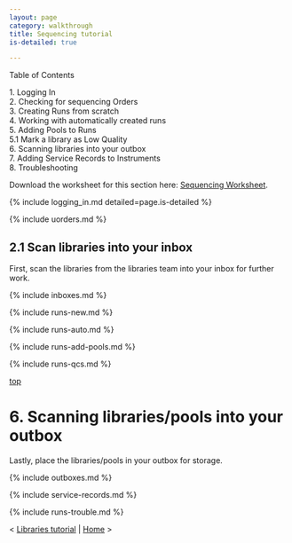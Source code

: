 ```yaml
---
layout: page
category: walkthrough
title: Sequencing tutorial
is-detailed: true

---
```


<div id="toc">
Table of Contents
<ul>
   <li><a href="#logging_in">1. Logging In</a></li>
   <li><a href="#uorders">2. Checking for sequencing Orders</a></li>
   <li><a href="#runs-new">3. Creating Runs from scratch</a></li>
   <li><a href="#runs-auto">4. Working with automatically created runs</a></li>
   <li><a href="#runs-add-pools">5. Adding Pools to Runs</a></li>
   <li><a href="#runs-qcs">5.1 Mark a library as Low Quality</a></li>
   <li><a href="#boxes">6. Scanning libraries into your outbox</a></li>
   <li><a href="#service-records">7. Adding Service Records to Instruments</a></li>
   <li><a href="#runs-trouble">8. Troubleshooting</a></li>
</ul>
</div>

<div id="infobox">
Download the worksheet for this section here: <a href="4-0-sequencing-worksheet">Sequencing Worksheet</a>.
</div>

{% include logging_in.md detailed=page.is-detailed %}

{% include uorders.md %}


## 2.1 Scan libraries into your inbox

First, scan the libraries from the libraries team into your inbox for further
work.

{% include inboxes.md %}

{% include runs-new.md %}

{% include runs-auto.md %}

{% include runs-add-pools.md %}

{% include runs-qcs.md %}

<a name="boxes" href="#" id="toplink">top</a>

# 6. Scanning libraries/pools into your outbox

Lastly, place the libraries/pools in your outbox for storage.

{% include outboxes.md %}

{% include service-records.md %}

{% include runs-trouble.md %}

< <a href="3-0-libraries">Libraries tutorial</a> | <a href="index">Home</a> >
